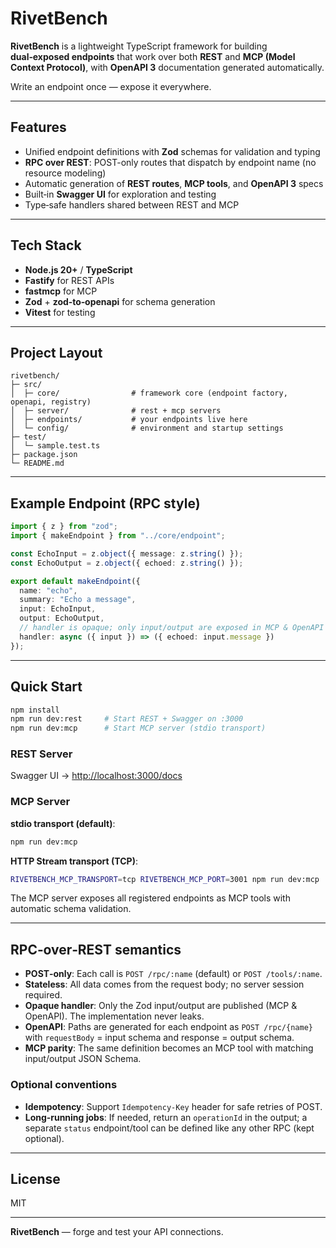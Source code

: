 # RivetBench

**RivetBench** is a lightweight TypeScript framework for building **dual‑exposed endpoints** that work over both **REST** and **MCP (Model Context Protocol)**, with **OpenAPI 3** documentation generated automatically.

Write an endpoint once — expose it everywhere.

---

## Features

* Unified endpoint definitions with **Zod** schemas for validation and typing
* **RPC over REST**: POST-only routes that dispatch by endpoint name (no resource modeling)
* Automatic generation of **REST routes**, **MCP tools**, and **OpenAPI 3** specs
* Built‑in **Swagger UI** for exploration and testing
* Type‑safe handlers shared between REST and MCP

---

## Tech Stack

* **Node.js 20+** / **TypeScript**
* **Fastify** for REST APIs
* **fastmcp** for MCP
* **Zod** + **zod‑to‑openapi** for schema generation
* **Vitest** for testing

---

## Project Layout

```
rivetbench/
├─ src/
│  ├─ core/                # framework core (endpoint factory, openapi, registry)
│  ├─ server/              # rest + mcp servers
│  ├─ endpoints/           # your endpoints live here
│  └─ config/              # environment and startup settings
├─ test/
│  └─ sample.test.ts
├─ package.json
└─ README.md
```

---

## Example Endpoint (RPC style)

```ts
import { z } from "zod";
import { makeEndpoint } from "../core/endpoint";

const EchoInput = z.object({ message: z.string() });
const EchoOutput = z.object({ echoed: z.string() });

export default makeEndpoint({
  name: "echo",
  summary: "Echo a message",
  input: EchoInput,
  output: EchoOutput,
  // handler is opaque; only input/output are exposed in MCP & OpenAPI
  handler: async ({ input }) => ({ echoed: input.message })
});
```

---

## Quick Start

```bash
npm install
npm run dev:rest     # Start REST + Swagger on :3000
npm run dev:mcp      # Start MCP server (stdio transport)
```

### REST Server
Swagger UI → [http://localhost:3000/docs](http://localhost:3000/docs)

### MCP Server

**stdio transport (default)**:
```bash
npm run dev:mcp
```

**HTTP Stream transport (TCP)**:
```bash
RIVETBENCH_MCP_TRANSPORT=tcp RIVETBENCH_MCP_PORT=3001 npm run dev:mcp
```

The MCP server exposes all registered endpoints as MCP tools with automatic schema validation.

---

## RPC‑over‑REST semantics

* **POST‑only**: Each call is `POST /rpc/:name` (default) or `POST /tools/:name`.
* **Stateless**: All data comes from the request body; no server session required.
* **Opaque handler**: Only the Zod input/output are published (MCP & OpenAPI). The implementation never leaks.
* **OpenAPI**: Paths are generated for each endpoint as `POST /rpc/{name}` with `requestBody` = input schema and response = output schema.
* **MCP parity**: The same definition becomes an MCP tool with matching input/output JSON Schema.

### Optional conventions

* **Idempotency**: Support `Idempotency-Key` header for safe retries of POST.
* **Long‑running jobs**: If needed, return an `operationId` in the output; a separate `status` endpoint/tool can be defined like any other RPC (kept optional).

---

## License

MIT

---

**RivetBench** — forge and test your API connections.

